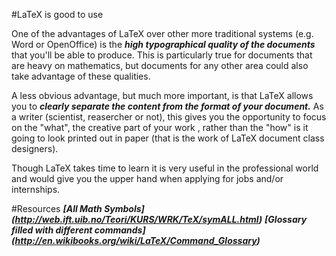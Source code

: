 #LaTeX is good to use

One of the advantages of LaTeX over other more traditional systems (e.g. Word or OpenOffice) is the ***high typographical quality of the documents*** that you'll be able to produce. This is particularly true for documents that are heavy on mathematics, but documents for any other area could also take advantage of these qualities. 

A less obvious advantage, but much more important, is that LaTeX allows you to ***clearly separate the content from the format of your document.*** As a writer (scientist, reasercher or not), this gives you the opportunity to focus on the "what", the creative part of your work , rather than the "how" is it going to look printed out in paper (that is the work of LaTeX document class designers). 

Though LaTeX takes time to learn it is very useful in the professional world and would give you the upper hand when applying for jobs and/or internships. 

#Resources
***[All Math Symbols] (http://web.ift.uib.no/Teori/KURS/WRK/TeX/symALL.html)***
***[Glossary filled with different commands] (http://en.wikibooks.org/wiki/LaTeX/Command_Glossary)***
